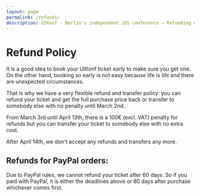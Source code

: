 ```yaml
---
layout: page
permalink: /refunds/
description: UIKonf - Berlin's independent iOS conference – Refunding or Transferring Tickets
---
```


# Refund Policy

It is a good idea to book your UIKonf ticket early to make sure you get one. On the other hand, booking so early is not easy because life is life and there are unexpected circumstances. 

That is why we have a very flexible refund and transfer policy: you can refund your ticket and get the full purchase price back or transfer to somebody else with no penalty until March 2nd.

From March 3rd until April 13th, there is a 100€ (excl. VAT) penalty for refunds but you can transfer your ticket to somebody else with no extra cost.

After April 14th, we don't accept any refunds and transfers any more.

## Refunds for PayPal orders: 

Due to PayPal rules, we cannot refund your ticket after 60 days. So if you paid with PayPal, it is either the deadlines above or 60 days after purchase whichever comes first. 
